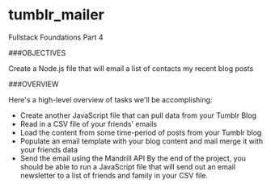 # tumblr_mailer

Fullstack Foundations Part 4

###OBJECTIVES

Create a Node.js file that will email a list of contacts my recent blog posts

###OVERVIEW

Here's a high-level overview of tasks we'll be accomplishing:

- Create another JavaScript file that can pull data from your Tumblr Blog
- Read in a CSV file of your friends' emails
- Load the content from some time-period of posts from your Tumblr blog
- Populate an email template with your blog content and mail merge it with your friends data
- Send the email using the Mandrill API
By the end of the project, you should be able to run a JavaScript file that will send out an email newsletter to a list of friends and family in your CSV file.
